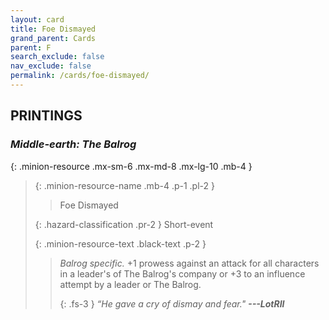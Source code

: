 ```yaml
---
layout: card
title: Foe Dismayed
grand_parent: Cards
parent: F
search_exclude: false
nav_exclude: false
permalink: /cards/foe-dismayed/
---
```


## PRINTINGS


### _Middle-earth: The Balrog_

{: .minion-resource .mx-sm-6 .mx-md-8 .mx-lg-10 .mb-4 }
> {: .minion-resource-name .mb-4 .p-1 .pl-2 }
> > <div class="hazard-mp"></div>
> > <div class="card-name">Foe Dismayed</div>
>
> {: .hazard-classification .pr-2 }
> Short-event
>
> {: .minion-resource-text .black-text .p-2 }
> > _Balrog specific._ +1 prowess against an attack for all characters in a leader's of The Balrog's company or +3 to an influence attempt by a leader or The Balrog. 
> > 
> > {: .fs-3 } 
> > _“He gave a cry of dismay and fear."_ ***---&#65279;LotRII*** 
> 
